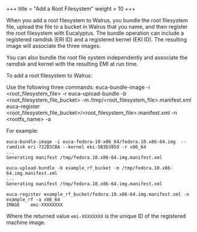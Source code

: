 +++
title = "Add a Root Filesystem"
weight = 10
+++

When you add a root filesystem to Walrus, you bundle the root filesystem file, upload the file to a bucket in Walrus that you name, and then register the root filesystem with Eucalyptus. The bundle operation can include a registered ramdisk (ERI ID) and a registered kernel (EKI ID). The resulting image will associate the three images. 

You can also bundle the root file system independently and associate the ramdisk and kernel with the resulting EMI at run time. 

To add a root filesystem to Walrus: 

Use the following three commands: 
    euca-bundle-image -i <root_filesystem_file> -r <architecture>
    euca-upload-bundle -b <root_filesystem_file_bucket> -m /tmp/<root_filesystem_file>.manifest.xml
    euca-register <root_filesystem_file_bucket>/<root_filesystem_file>.manifest.xml -n <rootfs_name> -a <architecture>

For example: 


    euca-bundle-image -i euca-fedora-10-x86_64/fedora.10.x86-64.img  --ramdisk eri-722B3CBA --kernel eki-5B3D3859 -r x86_64
    ...
    Generating manifest /tmp/fedora.10.x86-64.img.manifest.xml
    
    euca-upload-bundle -b example_rf_bucket -m /tmp/fedora.10.x86-64.img.manifest.xml
    ...
    Generating manifest /tmp/fedora.10.x86-64.img.manifest.xml
    
    euca-register example_rf_bucket/fedora.10.x86-64.img.manifest.xml -n example_rf -a x86_64
    IMAGE	 emi-XXXXXXXX

Where the returned value `emi-XXXXXXXX` is the unique ID of the registered machine image. 

